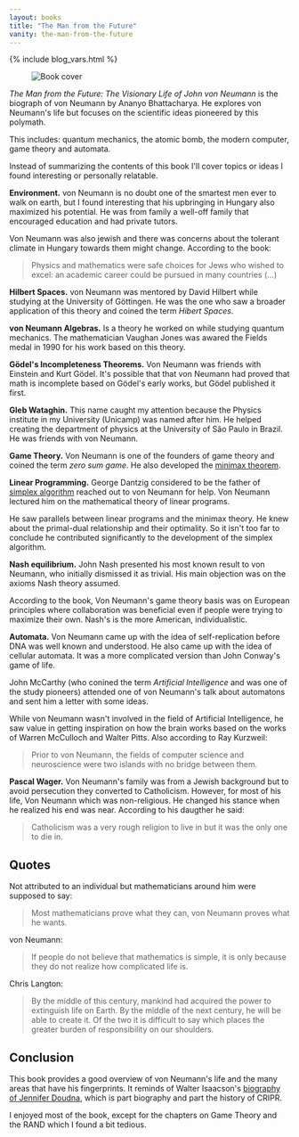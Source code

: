 ```yaml
---
layout: books
title: "The Man from the Future"
vanity: the-man-from-the-future
---
```


{% include blog_vars.html %}


<figure class="image_float_left">
  <img src="{{site.url}}/resources/books/the-man-from-the-future.jpg" alt="Book cover" />
</figure>

*The Man from the Future: The Visionary Life of John von Neumann* is the biograph of von Neumann by Ananyo Bhattacharya. He explores von Neumann's life but focuses on the scientific ideas pioneered by this polymath.

This includes: quantum mechanics, the atomic bomb, the modern computer, game theory and automata.

Instead of summarizing the contents of this book I'll cover topics or ideas I found interesting or personally relatable.

**Environment.** von Neumann is no doubt one of the smartest men ever to walk on earth, but I found interesting that his upbringing in Hungary also maximized his potential. He was from family a well-off family that encouraged education and had private tutors.

Von Neumann was also jewish and there was concerns about the tolerant climate in Hungary towards them might change. According to the book:

> Physics and mathematics were safe choices for Jews who wished to excel: an academic career could be pursued in many countries (...)

**Hilbert Spaces.** von Neumann was mentored by David Hilbert
while studying at the University of Göttingen. He was the one who saw a broader application of this theory and coined the term *Hibert Spaces*.

**von Neumann Algebras.** Is a theory he worked on while studying quantum mechanics. The mathematician Vaughan Jones was awared the Fields medal in 1990 for his work based on this theory.

**Gödel's Incompleteness Theorems.** Von Neumann was friends with Einstein and Kurt Gödel. It's possible that that von Neumann had proved that math is incomplete based on Gödel's early works, but Gödel published it first.

**Gleb Wataghin.** This name caught my attention because the Physics institute in my University (Unicamp) was named after him. He helped creating the department of physics at the University of São Paulo in Brazil. He was friends with von Neumann.

**Game Theory.** Von Neumann is one of the founders of game theory and coined the term *zero sum game*. He also developed the [minimax theorem](https://en.wikipedia.org/wiki/Minimax_theorem).

**Linear Programming.** George Dantzig considered to be the father of [simplex algorithm](https://www.kuniga.me/blog/2010/07/30/simplex-algorithm.html) reached out to von Neumann for help. Von Neumann lectured him on the mathematical theory of linear programs.

He saw parallels between linear programs and the minimax theory. He knew about the primal-dual relationship and their optimality. So it isn't too far to conclude he contributed significantly to the development of the simplex algorithm.

**Nash equilibrium.** John Nash presented his most known result to von Neumann, who initially dismissed it as trivial. His main objection was on the axioms Nash theory assumed.

According to the book, Von Neumann's game theory basis was on European principles where collaboration was beneficial even if people were trying to maximize their own. Nash's is the more American, individualistic.

**Automata.** Von Neumann came up with the idea of self-replication before DNA was well known and understood. He also came up with the idea of cellular automata. It was a more complicated version than John Conway's game of life.

John McCarthy (who conined the term *Artificial Intelligence* and was one of the study pioneers) attended one of von Neumann's talk about automatons and sent him a letter with some ideas.

While von Neumann wasn't involved in the field of Artificial Intelligence, he saw value in getting inspiration on how the brain works based on the works of Warren McCulloch and Walter Pitts. Also according to Ray Kurzweil:

> Prior to von Neumann, the fields of computer science and neuroscience were two islands with no bridge between them.

**Pascal Wager.** Von Neumann's family was from a Jewish background but to avoid persecution they converted to Catholicism. However, for most of his life, Von Neumann which was non-religious. He changed his stance when he realized his end was near. According to his daugther he said:

> Catholicism was a very rough religion to live in but it was the only one to die in.

## Quotes

Not attributed to an individual but mathematicians around him were supposed to say:

> Most mathematicians prove what they can, von Neumann proves what he wants.

von Neumann:

> If people do not believe that mathematics is simple, it is only because they do not realize how complicated life is.

Chris Langton:

> By the middle of this century, mankind had acquired the power to extinguish life on Earth. By the middle of the next century, he will be able to create it. Of the two it is difficult to say which places the greater burden of responsibility on our shoulders.

## Conclusion

This book provides a good overview of von Neumann's life and the many areas that have his fingerprints. It reminds of Walter Isaacson's [biography of Jennifer Doudna](http://localhost:4000/books/the-code-breaker), which is part biography and part the history of CRIPR.

I enjoyed most of the book, except for the chapters on Game Theory and the RAND which I found a bit tedious.
